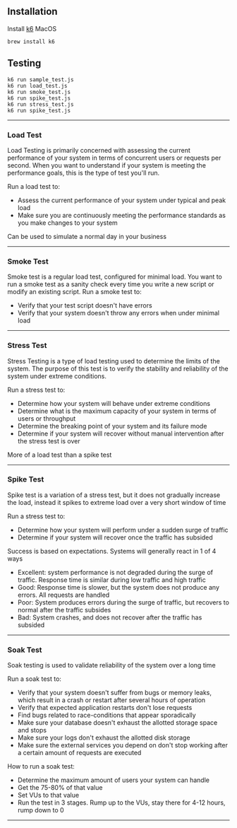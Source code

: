 ## Installation
Install [k6](https://k6.io/docs/get-started/installation/) MacOS
```
brew install k6
```


## Testing
```
k6 run sample_test.js
k6 run load_test.js
k6 run smoke_test.js
k6 run spike_test.js
k6 run stress_test.js
k6 run spike_test.js
```

---
### Load Test
Load Testing is primarily concerned with assessing the current performance of your system in terms of concurrent users or requests per second.
When you want to understand if your system is meeting the performance goals, this is the type of test you'll run.

Run a load test to:
- Assess the current performance of your system under typical and peak load
- Make sure you are continuously meeting the performance standards as you make changes to your system

Can be used to simulate a normal day in your business

---
### Smoke Test
Smoke test is a regular load test, configured for minimal load. 
You want to run a smoke test as a sanity check every time you write a new script or modify an existing script.
Run a smoke test to:
- Verify that your test script doesn't have errors
- Verify that your system doesn't throw any errors when under minimal load

---
### Stress Test
Stress Testing is a type of load testing used to determine the limits of the system. 
The purpose of this test is to verify the stability and reliability of the system under extreme conditions.

Run a stress test to:
- Determine how your system will behave under extreme conditions
- Determine what is the maximum capacity of your system in terms of users or throughput
- Determine the breaking point of your system and its failure mode
- Determine if your system will recover without manual intervention after the stress test is over

More of a load test than a spike test

---
### Spike Test
Spike test is a variation of a stress test, but it does not gradually increase the load, 
  instead it spikes to extreme load over a very short window of time

Run a stress test to:
- Determine how your system will perform under a sudden surge of traffic
- Determine if your system will recover once the traffic has subsided

Success is based on expectations. Systems will generally react in 1 of 4 ways
- Excellent: system performance is not degraded during the surge of traffic. 
Response time is similar during low traffic and high traffic
- Good: Response time is slower, but the system does not produce any errors. 
All requests are handled
- Poor: System produces errors during the surge of traffic, but recovers to normal after the traffic subsides
- Bad: System crashes, and does not recover after the traffic has subsided

---
### Soak Test
Soak testing is used to validate reliability of the system over a long time

Run a soak test to:
- Verify that your system doesn't suffer from bugs or memory leaks, which result in a crash or restart after several hours of operation
- Verify that expected application restarts don't lose requests
- Find bugs related to race-conditions that appear sporadically
- Make sure your database doesn't exhaust the allotted storage space and stops
- Make sure your logs don't exhaust the allotted disk storage
- Make sure the external services you depend on don't stop working after a certain amount of requests are executed

How to run a soak test:
- Determine the maximum amount of users your system can handle
- Get the 75-80% of that value
- Set VUs to that value
- Run the test in 3 stages. Rump up to the VUs, stay there for 4-12 hours, rump down to 0
---